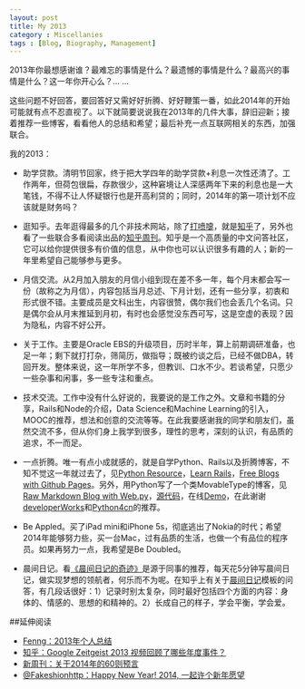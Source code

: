 ```yaml
---
layout: post
title: My 2013
category : Miscellanies
tags : [Blog, Biography, Management]
---
```


2013年你最想感谢谁？最难忘的事情是什么？最遗憾的事情是什么？最高兴的事情是什么？这一年你开心么？... ...

这些问题不好回答，要回答好又需好好折腾、好好鞭策一番，如此2014年的开始可能就有点不忍直视了。以下就简要说说我在2013年的几件大事，辞旧迎新；接着推荐一些博客，看看他人的总结和希望；最后补充一点互联网相关的东西，加强联合。

我的2013：

* 助学贷款。清明节回家，终于把大学四年的助学贷款+利息一次性还清了。工作两年，但荷包很扁，存款很少，这种窘境让人深感两年下来的利息也是一大笔钱，不得不让人怀疑银行也是开高利贷的；同时，2014年的第一项计划不应该就是财务吗？

* 逛知乎。去年逛得最多的几个非技术网站，除了[打喷嚏](http://www.dapenti.com)，就是[知乎](http://www.zhihu.com)了，另外也看了一些联合多看阅读出品的[知乎周刊](http://www.duokan.com/%E7%9F%A5%E4%B9%8E%E5%91%A8%E5%88%8A/l/7677)。知乎是一个高质量的中文问答社区，它可以给你提供很多有价值的信息，从中你也可以认识很多有趣的人；新的一年里希望自己能够参与更多。

* 月信交流。从2月加入朋友的月信小组到现在差不多一年，每个月末都会写一份（故称之为月信），内容包括当月总述、下月计划，还有一些分享，初衷和形式很不错。主要成员是文科出生，内容很赞，偶尔我们也会丢几个名词。只是偶尔会从月末推延到月初，有时也会感觉没东西可写，这是空虚的表现？因为隐私，内容不好公开。

* 关于工作。主要是Oracle EBS的升级项目，历时半年，算上前期调研准备，也足一年；剩下就打打杂，筛简历，做指导；既被约谈之后，已经不做DBA，转回开发。整体来说，这一年所学不多，但教训、口水不少。若谈希望，只愿少一些杂事和闲事，多一些专注和重点。

* 技术交流。工作中没有什么好说的，我要说的是工作之外。文章和书籍的分享，Rails和Node的介绍，Data Science和Machine Learning的引入，MOOC的推荐，想法和创意的交流等等。在此我要感谢我的同学和朋友们，虽然交流不多，但从你们身上我学到很多，理性的思考，深刻的认识，有品质的追求，不一而足。

* 一点折腾。唯一有点小成就感的，就是自学Python、Rails以及折腾博客，不知不觉这一年就过去了，见[Python Resource](http://dylanninin.com/blog/2013/11/23/python_resource.html)，[Learn Rails](http://dylanninin.com/blog/2014/01/02/rails.html)，[Free Blogs with Github Pages](http://dylanninin.com/blog/2013/11/02/free_blogs.html)。另外，用Python写了一个类MovableType的博客，见[Raw Markdown Blog with Web.py](http://dylanninin.com/blog/2013/07/02/web.py_markdown_blog.html)，[源代码](https://github.com/dylanninin/blog/)，在线[Demo](http://ec2-54-251-227-120.ap-southeast-1.compute.amazonaws.com/)，在此谢谢[developerWorks](http://weibo.com/developerworks)和[Python4cn](http://www.simple-is-better.com/)的推荐。

* Be Appled。买了iPad mini和iPhone 5s，彻底逃出了Nokia的时代；希望2014年能够努力些，买一台Mac，过有品质的生活，也做一个有品位的程序员。如果再努力一点，我希望是Be Doubled。

* 晨间日记。看[《晨间日记的奇迹》](http://vdisk.weibo.com/s/z9yeUlFNXKW6O)是源于同事的推荐，每天花5分钟写晨间日记，做实现梦想的领航者，何乐而不为呢。在知乎上有关于[晨间日记](http://www.zhihu.com/question/20629250)模板的问答，有几段话很好：1）记录时别太复杂，同时最好包括四个方面的内容：身体的、情感的、思想的和精神的。2）长成自己的样子，学会平衡，学会爱。

##延伸阅读

* [Fenng：2013年个人总结](http://dbanotes.net/mylife/2013_personal_review.html)
* [知乎：Google Zeitgeist 2013 视频回顾了哪些年度事件？](http://www.zhihu.com/question/22301892)
* [新周刊：关于2014年的60则预言](http://blog.sina.com.cn/s/blog_490075660102e462.html)
* [@Fakeshionhttp：Happy New Year! 2014, 一起许个新年愿望](http://weibo.com/3200240564/ApSzt4HlQ)
